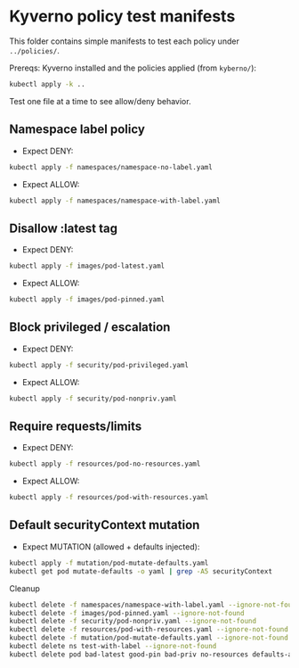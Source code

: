 # Kyverno policy test manifests

This folder contains simple manifests to test each policy under `../policies/`.

Prereqs: Kyverno installed and the policies applied (from `kyberno/`):

```bash
kubectl apply -k ..
```

Test one file at a time to see allow/deny behavior.

## Namespace label policy

- Expect DENY:

```bash
kubectl apply -f namespaces/namespace-no-label.yaml
```

- Expect ALLOW:

```bash
kubectl apply -f namespaces/namespace-with-label.yaml
```

## Disallow :latest tag

- Expect DENY:

```bash
kubectl apply -f images/pod-latest.yaml
```

- Expect ALLOW:

```bash
kubectl apply -f images/pod-pinned.yaml
```

## Block privileged / escalation

- Expect DENY:

```bash
kubectl apply -f security/pod-privileged.yaml
```

- Expect ALLOW:

```bash
kubectl apply -f security/pod-nonpriv.yaml
```

## Require requests/limits

- Expect DENY:

```bash
kubectl apply -f resources/pod-no-resources.yaml
```

- Expect ALLOW:

```bash
kubectl apply -f resources/pod-with-resources.yaml
```

## Default securityContext mutation

- Expect MUTATION (allowed + defaults injected):

```bash
kubectl apply -f mutation/pod-mutate-defaults.yaml
kubectl get pod mutate-defaults -o yaml | grep -A5 securityContext
```

Cleanup

```bash
kubectl delete -f namespaces/namespace-with-label.yaml --ignore-not-found
kubectl delete -f images/pod-pinned.yaml --ignore-not-found
kubectl delete -f security/pod-nonpriv.yaml --ignore-not-found
kubectl delete -f resources/pod-with-resources.yaml --ignore-not-found
kubectl delete -f mutation/pod-mutate-defaults.yaml --ignore-not-found
kubectl delete ns test-with-label --ignore-not-found
kubectl delete pod bad-latest good-pin bad-priv no-resources defaults-added mutate-defaults --ignore-not-found
```
